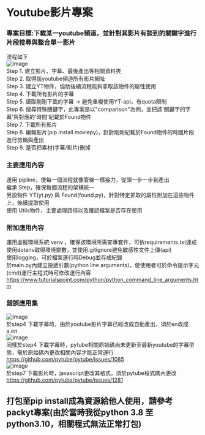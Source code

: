 Youtube影片專案 
=====
### 專案目標:下載某一youtube頻道，並針對其影片有談到的關鍵字進行片段搜尋與整合單一影片<br>
流程如下<br> 
   ![image](https://user-images.githubusercontent.com/101057598/168748125-c9d9a191-f63b-4dfd-8d96-5ba733a345ce.png) <br> 
Step 1. 建立影片、字幕、最後產出等相關資料夾<br> 
Step 2. 取得該youtube頻道所有影片網址<br> 
Step 3. 建立YT物件，協助後續流程能夠拿取該物件的屬性使用<br> 
Step 4. 下載所有影片的字幕 <br>
Step 5. 讀取剛剛下載的字幕 → 避免重複使用YT-api，有quota限制<br> 
Step 6. 搜尋特殊關鍵字，此專案是以"comparison"為例，並把該'關鍵字的字幕'與對應的'時間'紀載於Found物件<br> 
Step 7. 下載所有影片<br> 
Step 8. 編輯影片(pip install moviepy)，針對剛剛紀載於Found物件的時間片段進行剪輯與產出<br> 
Step 9. 是否把素材(字幕/影片)刪掉<br> 
### 主要應用內容
運用 pipline，使每一個流程就像管線一樣接力，從頭一步一步到產出<br> 
繼承 Step，確保每個流程的架構統一<br> 
另設物件 YT(yt.py) 與 Found(found.py)，針對特定抓取的屬性附加在這些物件上，後續提取使用<br> 
使用 Utils物件，主要處理路徑以及確認檔案是否存在使用<br> 
### 附加應用內容
運用虛擬環境系統 venv ，確保該環境所需安專套件，可依requirements.txt達成<br> 
使用dotenv取得環境變數，並使用.gitignore避免敏感性文件上傳(api)<br> 
使用logging，可於檔案運行時Debug並存成紀錄<br> 
於main.py內建立投遞引數(python line arguments)，使使用者可於命令提示字元(cmd)運行主程式時可修改運行內容<br> 
https://www.tutorialspoint.com/python/python_command_line_arguments.htm <br> 
### 錯誤應用集
![image](https://user-images.githubusercontent.com/101057598/168755992-90979b3e-27db-4302-8c46-e447d8060730.png)<br> 
於step4 下載字幕時，由於youtube影片字幕已經改成自動產出，須於en改成a.en <br> 
![image](https://user-images.githubusercontent.com/101057598/168756336-5e2dd0a0-0e7b-4135-9762-89effc6e6014.png) <br> 
同樣於step4 下載字幕時，pytube相關原始碼尚未更新至最新youtube的字幕型態，需於原始碼內更改相關內容才能正常運行<br> 
https://github.com/pytube/pytube/issues/1085 <br> 
![image](https://user-images.githubusercontent.com/101057598/168757127-0e0ff642-2a47-48a4-9291-bcbac2a5f31a.png)<br> 
於step7 下載影片時，javascript更改其格式，須於pytube程式碼內更改<br>
https://github.com/pytube/pytube/issues/1281<br>
## 打包至pip install成為資源給他人使用，請參考packyt專案(由於當時我從python 3.8 至 python3.10，相關程式無法正常打包)
